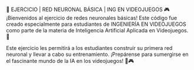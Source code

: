 🧠 EJERCICIO | RED NEURONAL BÁSICA | ING EN VIDEOJUEGOS 🎮
¡Bienvenidos al ejercicio de redes neuronales básicas! Este código fue creado especialmente para estudiantes de INGENIERÍA EN VIDEOJUEGOS como parte de la materia de Inteligencia Artificial Aplicada en Videojuegos. 🤖

Este ejercicio les permitirá a los estudiantes construir su primera red neuronal y llevar a cabo su entrenamiento. ¡Prepárense para sumergirse en el fascinante mundo de la IA en los videojuegos! 🚀🎮
